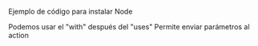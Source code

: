 Ejemplo de código para instalar Node

<!--
- name: Setup Node.js environment
uses: actions/setup-node@v4.0.4

- name: node version
run: node --version 

- name: install dependencies
  run: npm install
-->

Podemos usar el "with" después del "uses"
Permite enviar parámetros al action

<!-- 
      - name: Setup Node.js environment
        uses: actions/setup-node@v4.0.4
        with:
          node-version: 'latest'
 -->
